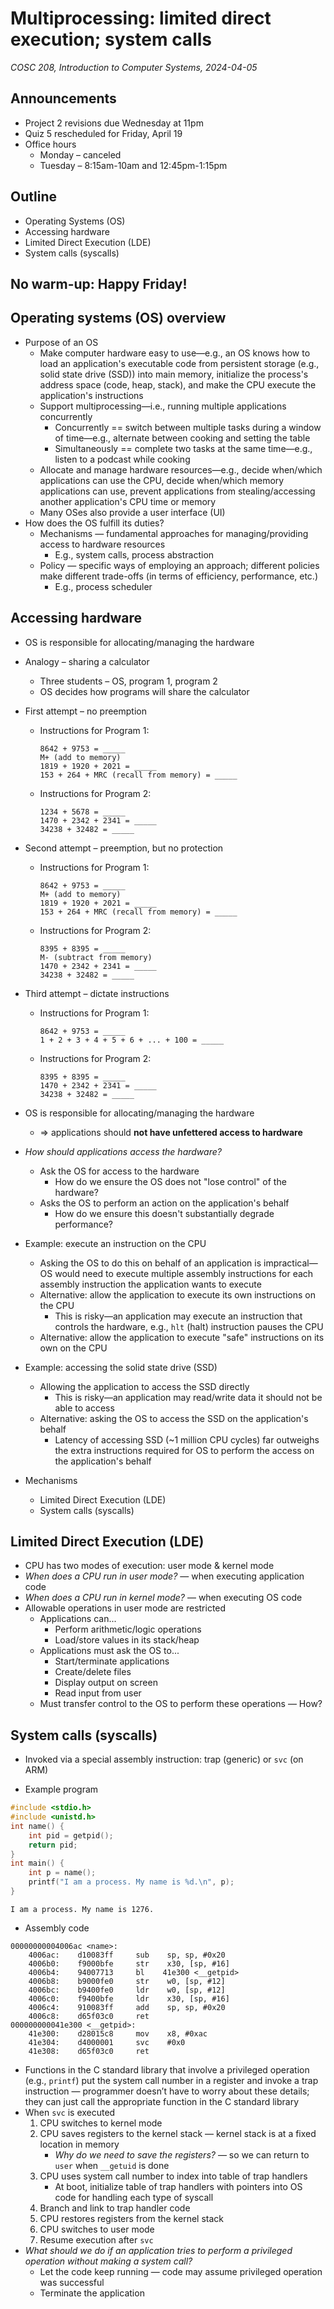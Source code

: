 # Multiprocessing: limited direct execution; system calls
_COSC 208, Introduction to Computer Systems, 2024-04-05_

## Announcements
* Project 2 revisions due Wednesday at 11pm
* Quiz 5 rescheduled for Friday, April 19
* Office hours
    * Monday – canceled
    * Tuesday – 8:15am-10am and 12:45pm-1:15pm

## Outline
* Operating Systems (OS)
* Accessing hardware
* Limited Direct Execution (LDE)
* System calls (syscalls)

## No warm-up: Happy Friday!

## Operating systems (OS) overview

* Purpose of an OS
    * Make computer hardware easy to use—e.g., an OS knows how to load an application's executable code from persistent storage (e.g., solid state drive (SSD)) into main memory, initialize the process's address space (code, heap, stack), and make the CPU execute the application's instructions
    * Support multiprocessing—i.e., running multiple applications concurrently
        * Concurrently == switch between multiple tasks during a window of time—e.g., alternate between cooking and setting the table
        * Simultaneously == complete two tasks at the same time—e.g., listen to a podcast while cooking
    * Allocate and manage hardware resources—e.g., decide when/which applications can use the CPU, decide when/which memory applications can use, prevent applications from stealing/accessing another application's CPU time or memory
    * Many OSes also provide a user interface (UI)
* How does the OS fulfill its duties?
    * Mechanisms — fundamental approaches for managing/providing access to hardware resources
        * E.g., system calls, process abstraction
    * Policy — specific ways of employing an approach; different policies make different trade-offs (in terms of efficiency, performance, etc.)
        * E.g., process scheduler

## Accessing hardware

* OS is responsible for allocating/managing the hardware
* Analogy – sharing a calculator
    * Three students – OS, program 1, program 2
    * OS decides how programs will share the calculator

* First attempt – no preemption
    * Instructions for Program 1:
        ```
        8642 + 9753 = _____
        M+ (add to memory)
        1819 + 1920 + 2021 = _____
        153 + 264 + MRC (recall from memory) = _____
        ```
    * Instructions for Program 2:
        ```
        1234 + 5678 = _____
        1470 + 2342 + 2341 = _____
        34238 + 32482 = _____
        ```

* Second attempt – preemption, but no protection
    * Instructions for Program 1:
        ```
        8642 + 9753 = _____
        M+ (add to memory)
        1819 + 1920 + 2021 = _____
        153 + 264 + MRC (recall from memory) = _____
        ```
    * Instructions for Program 2:
        ```
        8395 + 8395 = _____
        M- (subtract from memory)
        1470 + 2342 + 2341 = _____
        34238 + 32482 = _____
        ```

* Third attempt – dictate instructions
    * Instructions for Program 1:
        ```
        8642 + 9753 = _____
        1 + 2 + 3 + 4 + 5 + 6 + ... + 100 = _____
        ```
    * Instructions for Program 2:
        ```
        8395 + 8395 = _____
        1470 + 2342 + 2341 = _____
        34238 + 32482 = _____
        ```

* OS is responsible for allocating/managing the hardware
    * ⇒ applications should **not have unfettered access to hardware**
* _How should applications access the hardware?_
    * Ask the OS for access to the hardware
        * How do we ensure the OS does not "lose control" of the hardware? 
    * Asks the OS to perform an action on the application's behalf
        * How do we ensure this doesn't substantially degrade performance?
* Example: execute an instruction on the CPU
    * Asking the OS to do this on behalf of an application is impractical—OS would need to execute multiple assembly instructions for each assembly instruction the application wants to execute
    * Alternative: allow the application to execute its own instructions on the CPU
        * This is risky—an application may execute an instruction that controls the hardware, e.g., `hlt` (halt) instruction pauses the CPU
    * Alternative: allow the application to execute "safe" instructions on its own on the CPU
* Example: accessing the solid state drive (SSD)
    * Allowing the application to access the SSD directly
        * This is risky—an application may read/write data it should not be able to access
    * Alternative: asking the OS to access the SSD on the application's behalf
        * Latency of accessing SSD (~1 million CPU cycles) far outweighs the extra instructions required for OS to perform the access on the application's behalf
* Mechanisms
    * Limited Direct Execution (LDE)
    * System calls (syscalls)

## Limited Direct Execution (LDE)

* CPU has two modes of execution: user mode & kernel mode
* _When does a CPU run in user mode?_ — when executing application code
* _When does a CPU run in kernel mode?_ — when executing OS code
* Allowable operations in user mode are restricted
    * Applications can...
        * Perform arithmetic/logic operations
        * Load/store values in its stack/heap
    * Applications must ask the OS to...
        * Start/terminate applications
        * Create/delete files
        * Display output on screen
        * Read input from user
    * Must transfer control to the OS to perform these operations — How?

## System calls (syscalls)

* Invoked via a special assembly instruction: trap (generic) or `svc` (on ARM)

* Example program


```c
#include <stdio.h>
#include <unistd.h>
int name() {
    int pid = getpid();
    return pid;
}
int main() {
    int p = name();
    printf("I am a process. My name is %d.\n", p);
}
```

    I am a process. My name is 1276.


* Assembly code

```
00000000004006ac <name>:
    4006ac:    d10083ff     sub    sp, sp, #0x20
    4006b0:    f9000bfe     str    x30, [sp, #16]
    4006b4:    94007713     bl    41e300 <__getpid>
    4006b8:    b9000fe0     str    w0, [sp, #12]
    4006bc:    b9400fe0     ldr    w0, [sp, #12]
    4006c0:    f9400bfe     ldr    x30, [sp, #16]
    4006c4:    910083ff     add    sp, sp, #0x20
    4006c8:    d65f03c0     ret
000000000041e300 <__getpid>:
    41e300:    d28015c8     mov    x8, #0xac
    41e304:    d4000001     svc    #0x0
    41e308:    d65f03c0     ret
```

* Functions in the C standard library that involve a privileged operation (e.g., `printf`) put the system call number in a register and invoke a trap instruction — programmer doesn’t have to worry about these details; they can just call the appropriate function in the C standard library
* When `svc` is executed
    1. CPU switches to kernel mode
    2. CPU saves registers to the kernel stack — kernel stack is at a fixed location in memory
        * _Why do we need to save the registers?_ — so we can return to `user` when `__getuid` is done
    3. CPU uses system call number to index into table of trap handlers 
        * At boot, initialize table of trap handlers with pointers into OS code for handling each type of syscall
    4. Branch and link to trap handler code
    5. CPU restores registers from the kernel stack
    6. CPU switches to user mode
    7. Resume execution after `svc` 
* _What should we do if an application tries to perform a privileged operation without making a system call?_
    * Let the code keep running — code may assume privileged operation was successful
    * Terminate the application
